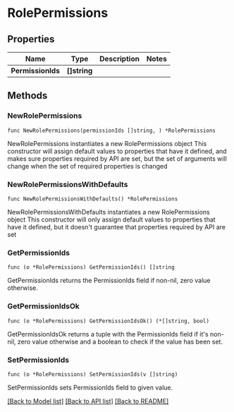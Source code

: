 # RolePermissions

## Properties

Name | Type | Description | Notes
------------ | ------------- | ------------- | -------------
**PermissionIds** | **[]string** |  | 

## Methods

### NewRolePermissions

`func NewRolePermissions(permissionIds []string, ) *RolePermissions`

NewRolePermissions instantiates a new RolePermissions object
This constructor will assign default values to properties that have it defined,
and makes sure properties required by API are set, but the set of arguments
will change when the set of required properties is changed

### NewRolePermissionsWithDefaults

`func NewRolePermissionsWithDefaults() *RolePermissions`

NewRolePermissionsWithDefaults instantiates a new RolePermissions object
This constructor will only assign default values to properties that have it defined,
but it doesn't guarantee that properties required by API are set

### GetPermissionIds

`func (o *RolePermissions) GetPermissionIds() []string`

GetPermissionIds returns the PermissionIds field if non-nil, zero value otherwise.

### GetPermissionIdsOk

`func (o *RolePermissions) GetPermissionIdsOk() (*[]string, bool)`

GetPermissionIdsOk returns a tuple with the PermissionIds field if it's non-nil, zero value otherwise
and a boolean to check if the value has been set.

### SetPermissionIds

`func (o *RolePermissions) SetPermissionIds(v []string)`

SetPermissionIds sets PermissionIds field to given value.



[[Back to Model list]](../README.md#documentation-for-models) [[Back to API list]](../README.md#documentation-for-api-endpoints) [[Back to README]](../README.md)


